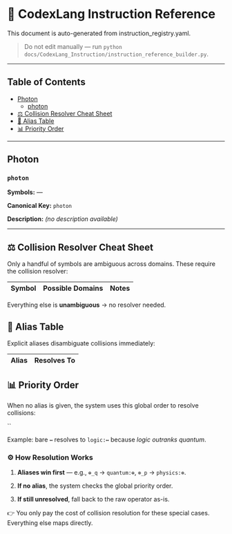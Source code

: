 # 📖 CodexLang Instruction Reference

This document is auto-generated from instruction_registry.yaml.

> Do not edit manually — run `python docs/CodexLang_Instruction/instruction_reference_builder.py`.


---

## Table of Contents

- [Photon](#photon)
  - [photon](#photon)
- [⚖️ Collision Resolver Cheat Sheet](#️-collision-resolver-cheat-sheet)
- [🔑 Alias Table](#-alias-table)
- [📊 Priority Order](#-priority-order)

---

## Photon

### `photon`

**Symbols:** —

**Canonical Key:** `photon`

**Description:** _(no description available)_


---

## ⚖️ Collision Resolver Cheat Sheet

Only a handful of symbols are ambiguous across domains. These require the collision resolver:


| Symbol | Possible Domains | Notes |
|--------|------------------|-------|

Everything else is **unambiguous** → no resolver needed.

## 🔑 Alias Table

Explicit aliases disambiguate collisions immediately:


| Alias | Resolves To |
|-------|-------------|

## 📊 Priority Order

When no alias is given, the system uses this global order to resolve collisions:


``


Example: bare `↔` resolves to `logic:↔` because *logic outranks quantum*.

### ⚙️ How Resolution Works

1. **Aliases win first** — e.g., `⊕_q` → `quantum:⊕`, `⊗_p` → `physics:⊗`.

2. **If no alias**, the system checks the global priority order.

3. **If still unresolved**, fall back to the raw operator as-is.


👉 You only pay the cost of collision resolution for these special cases. Everything else maps directly.
